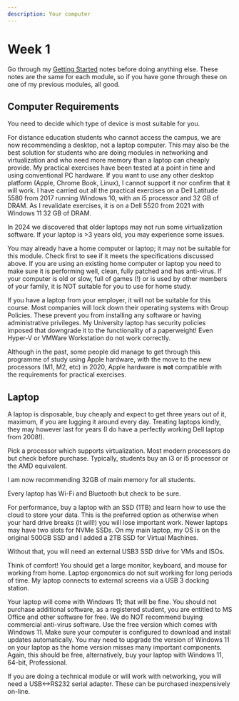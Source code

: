 ```yaml
---
description: Your computer
---
```


# Week 1

Go through my [Getting Started](https://johnoraw-education.gitbook.io/iac/getting-started) notes before doing anything else. These notes are the same for each module, so if you have gone through these on one of my previous modules, all good.&#x20;

## Computer Requirements

You need to decide which type of device is most suitable for you.&#x20;

For distance education students who cannot access the campus, we are now recommending a desktop, not a laptop computer. This may also be the best solution for students who are doing modules in networking and virtualization and who need more memory than a laptop can cheaply provide. My practical exercises have been tested at a point in time and using conventional PC hardware. If you want to use any other desktop platform (Apple, Chrome Book, Linux), I cannot support it nor confirm that it will work. I have carried out all the practical exercises on a Dell Latitude 5580 from 2017 running Windows 10, with an i5 processor and 32 GB of DRAM. As I revalidate exercises, it is on a Dell 5520 from 2021 with Windows 11 32 GB of DRAM.&#x20;

In 2024 we discovered that older laptops may not run some virtualization software. If your laptop is >3 years old, you may experience some issues.

You may already have a home computer or laptop; it may not be suitable for this module. Check first to see if it meets the specifications discussed above. If you are using an existing home computer or laptop you need to make sure it is performing well, clean, fully patched and has anti-virus. If your computer is old or slow, full of games (!) or is used by other members of your family, it is NOT suitable for you to use for home study.

If you have a laptop from your employer, it will not be suitable for this course. Most companies will lock down their operating systems with Group Policies. These prevent you from installing any software or having administrative privileges. My University laptop has security policies imposed that downgrade it to the functionality of a paperweight!  Even Hyper-V or VMWare Workstation do not work correctly.

Although in the past, some people did manage to get through this programme of study using Apple hardware, with the move to the new processors (M1, M2, etc) in 2020, Apple hardware is **not** compatible with the requirements for practical exercises.

## Laptop

A laptop is disposable, buy cheaply and expect to get three years out of it, maximum, if you are lugging it around every day. Treating laptops kindly, they may however last for years (I do have a perfectly working Dell laptop from 2008!).

Pick a processor which supports virtualization. Most modern processors do but check before purchase. Typically, students buy an i3 or i5 processor or the AMD equivalent.

I am now recommending 32GB of main memory for all students.

Every laptop has Wi-Fi and Bluetooth but check to be sure.

For performance, buy a laptop with an SSD (1TB) and learn how to use the cloud to store your data. This is the preferred option as otherwise when your hard drive breaks (it will!) you will lose important work. Newer laptops may have two slots for NVMe SSDs. On my main laptop, my OS is on the original 500GB SSD and I added a 2TB SSD for Virtual Machines.

Without that, you will need an external USB3 SSD drive for VMs and ISOs.&#x20;

Think of comfort! You should get a large monitor, keyboard, and mouse for working from home. Laptop ergonomics do not suit working for long periods of time. My laptop connects to external screens via a USB 3 docking station.

Your laptop will come with Windows 11; that will be fine. You should not purchase additional software, as a registered student, you are entitled to MS Office and other software for free. We do NOT recommend buying commercial anti-virus software. Use the free version which comes with Windows 11. Make sure your computer is configured to download and install updates automatically. You may need to upgrade the version of Windows 11 on your laptop as the home version misses many important components. Again, this should be free, alternatively, buy your laptop with Windows 11, 64-bit, Professional.

If you are doing a technical module or will work with networking, you will need a USB<->RS232 serial adapter. These can be purchased inexpensively on-line.

